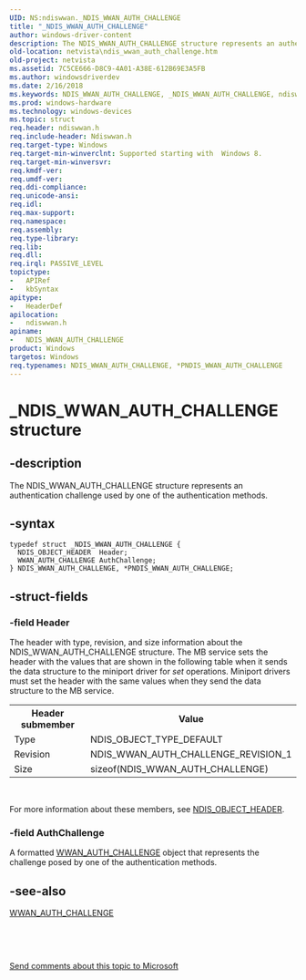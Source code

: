 ```yaml
---
UID: NS:ndiswwan._NDIS_WWAN_AUTH_CHALLENGE
title: "_NDIS_WWAN_AUTH_CHALLENGE"
author: windows-driver-content
description: The NDIS_WWAN_AUTH_CHALLENGE structure represents an authentication challenge used by one of the authentication methods.
old-location: netvista\ndis_wwan_auth_challenge.htm
old-project: netvista
ms.assetid: 7C5CE666-D8C9-4A01-A38E-612B69E3A5FB
ms.author: windowsdriverdev
ms.date: 2/16/2018
ms.keywords: NDIS_WWAN_AUTH_CHALLENGE, _NDIS_WWAN_AUTH_CHALLENGE, ndiswwan/NDIS_WWAN_AUTH_CHALLENGE, *PNDIS_WWAN_AUTH_CHALLENGE, PNDIS_WWAN_AUTH_CHALLENGE, netvista.ndis_wwan_auth_challenge, NDIS_WWAN_AUTH_CHALLENGE structure [Network Drivers Starting with Windows Vista], ndiswwan/PNDIS_WWAN_AUTH_CHALLENGE, PNDIS_WWAN_AUTH_CHALLENGE structure pointer [Network Drivers Starting with Windows Vista]
ms.prod: windows-hardware
ms.technology: windows-devices
ms.topic: struct
req.header: ndiswwan.h
req.include-header: Ndiswwan.h
req.target-type: Windows
req.target-min-winverclnt: Supported starting with  Windows 8.
req.target-min-winversvr: 
req.kmdf-ver: 
req.umdf-ver: 
req.ddi-compliance: 
req.unicode-ansi: 
req.idl: 
req.max-support: 
req.namespace: 
req.assembly: 
req.type-library: 
req.lib: 
req.dll: 
req.irql: PASSIVE_LEVEL
topictype:
-	APIRef
-	kbSyntax
apitype:
-	HeaderDef
apilocation:
-	ndiswwan.h
apiname:
-	NDIS_WWAN_AUTH_CHALLENGE
product: Windows
targetos: Windows
req.typenames: NDIS_WWAN_AUTH_CHALLENGE, *PNDIS_WWAN_AUTH_CHALLENGE
---
```


# _NDIS_WWAN_AUTH_CHALLENGE structure


## -description


The NDIS_WWAN_AUTH_CHALLENGE structure represents an authentication challenge used by one of the authentication methods.


## -syntax


````
typedef struct _NDIS_WWAN_AUTH_CHALLENGE {
  NDIS_OBJECT_HEADER  Header;
  WWAN_AUTH_CHALLENGE AuthChallenge;
} NDIS_WWAN_AUTH_CHALLENGE, *PNDIS_WWAN_AUTH_CHALLENGE;
````


## -struct-fields




### -field Header

The header with type, revision, and size information about the NDIS_WWAN_AUTH_CHALLENGE structure. The
     MB service sets the header with the values that are shown in the following table when it sends the data
     structure to the miniport driver for 
     <i>set</i> operations. Miniport drivers must set the header with the same values when they send the data
     structure to the MB service.
     

<table>
<tr>
<th>Header submember</th>
<th>Value</th>
</tr>
<tr>
<td>
Type

</td>
<td>
NDIS_OBJECT_TYPE_DEFAULT

</td>
</tr>
<tr>
<td>
Revision

</td>
<td>
NDIS_WWAN_AUTH_CHALLENGE_REVISION_1

</td>
</tr>
<tr>
<td>
Size

</td>
<td>
sizeof(NDIS_WWAN_AUTH_CHALLENGE)

</td>
</tr>
</table>
 

For more information about these members, see 
     <a href="..\ntddndis\ns-ntddndis-_ndis_object_header.md">NDIS_OBJECT_HEADER</a>.


### -field AuthChallenge

A formatted <a href="..\wwan\ns-wwan-_wwan_auth_challenge.md">WWAN_AUTH_CHALLENGE</a> object that represents the challenge posed by one of the authentication methods.


## -see-also

<a href="..\wwan\ns-wwan-_wwan_auth_challenge.md">WWAN_AUTH_CHALLENGE</a>



 

 

<a href="mailto:wsddocfb@microsoft.com?subject=Documentation%20feedback [netvista\netvista]:%20NDIS_WWAN_AUTH_CHALLENGE structure%20 RELEASE:%20(2/16/2018)&amp;body=%0A%0APRIVACY STATEMENT%0A%0AWe use your feedback to improve the documentation. We don't use your email address for any other purpose, and we'll remove your email address from our system after the issue that you're reporting is fixed. While we're working to fix this issue, we might send you an email message to ask for more info. Later, we might also send you an email message to let you know that we've addressed your feedback.%0A%0AFor more info about Microsoft's privacy policy, see http://privacy.microsoft.com/en-us/default.aspx." title="Send comments about this topic to Microsoft">Send comments about this topic to Microsoft</a>

